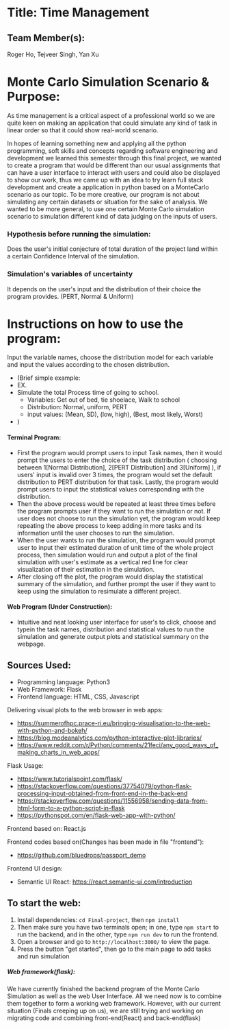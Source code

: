 
# Title: Time Management

## Team Member(s):
Roger Ho, Tejveer Singh, Yan Xu

# Monte Carlo Simulation Scenario & Purpose:
As time management is a critical aspect of a professional world so we are quite keen on making an application that could simulate any kind of task in linear order so that it could show real-world scenario.

In hopes of learning something new and applying all the python programming, soft skills and concepts regarding software engineering and development we learned this semester through this final project, we wanted to create a program that would be different than our usual assignments that can have a user interface to interact with users and could also be displayed to show our work, thus we came up with an idea to try learn full stack development and create a application in python based on a MonteCarlo scenario as our topic. To be more creative, our program is not about simulating any certain datasets or situation for the sake of analysis. We wanted to be more general, to use one certain Monte Carlo simulation scenario to simulation different kind of data judging on the inputs of users.


### Hypothesis before running the simulation:
Does the user's initial conjecture of total duration of the project land within a certain Confidence Interval of the simulation.

### Simulation's variables of uncertainty
It depends on the user's input and the distribution of their choice the program provides. (PERT, Normal & Uniform)

# Instructions on how to use the program:
Input the variable names, choose the distribution model for each variable and input the values according to the chosen distribution.
- (Brief simple example:
- EX.
- Simulate the total Process time of going to school.
     - Variables: Get out of bed, tie shoelace, Walk to school
     - Distribution:  Normal,     uniform,       PERT
     - input values: (Mean, SD), (low, high), (Best, most likely, Worst)
- )

#### Terminal Program:
- First the program would prompt users to input Task names, then it would prompt the users to enter the choice of the task distribution ( choosing between 1[Normal Distribution], 2[PERT Distribution] and 3[Uniform] ), if users' input is invalid over 3 times, the program would set the default distribution to PERT distribution for that task. Lastly, the program would prompt users to input the statistical values corresponding with the distribution.
- Then the above process would be repeated at least three times before the program prompts user if they want to run the simulation or not. If user does not choose to run the simulation yet, the program would keep repeating the above process to keep adding in more tasks and its information until the user chooses to run the simulation.
- When the user wants to run the simulation, the program would prompt user to input their estimated duration of unit time of the whole project process, then simulation would run and output a plot of the final simulation with user's estimate as a vertical red line for clear visualization of their estimation in the simulation.
- After closing off the plot, the program would display the statistical summary of the simulation, and further prompt the user if they want to keep using the simulation to resimulate a different project.

#### Web Program (Under Construction):
- Intuitive and neat looking user interface for user's to click, choose and typein the task names, distribution and statistical values to run the simulation and generate output plots and statistical summary on the webpage.

## Sources Used:
- Programming language: Python3
- Web Framework: Flask
- Frontend language: HTML, CSS, Javascript

Delivering visual plots to the web browser in web apps:
- https://summerofhpc.prace-ri.eu/bringing-visualisation-to-the-web-with-python-and-bokeh/
- https://blog.modeanalytics.com/python-interactive-plot-libraries/
- https://www.reddit.com/r/Python/comments/21feci/any_good_ways_of_making_charts_in_web_apps/

Flask Usage:
- https://www.tutorialspoint.com/flask/
- https://stackoverflow.com/questions/37754079/python-flask-processing-input-obtained-from-front-end-in-the-back-end
- https://stackoverflow.com/questions/11556958/sending-data-from-html-form-to-a-python-script-in-flask
- https://pythonspot.com/en/flask-web-app-with-python/

Frontend based on: React.js

Frontend codes based on(Changes has been made in file "frontend"):
- https://github.com/bluedrops/passport_demo

Frontend UI design:
- Semantic UI React: https://react.semantic-ui.com/introduction

## To start the web:
1. Install dependencies: `cd Final-project`, then `npm install`
2. Then make sure you have two terminals open; in one, type `npm start` to run the backend, and in the other, type `npm run dev` to run the frontend. 
3. Open a browser and go to `http://localhost:3000/` to view the page.
4. Press the button "get started", then go to the main page to add tasks and run simulation

##### Web framework(flask):
We have currently finished the backend program of the Monte Carlo Simulation as well as the web User Interface. All we need now is to combine them together to form a working web framework. However, with our current situation (Finals creeping up on us), we are still trying and working on migrating code and combining front-end(React) and back-end(flask)
